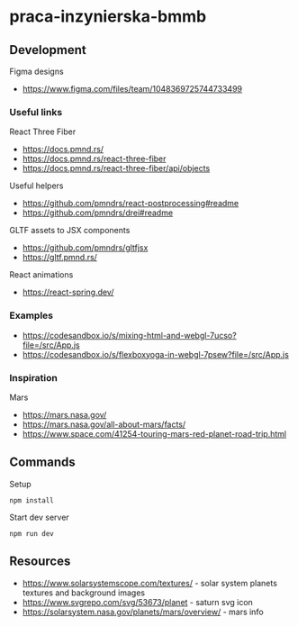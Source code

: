 # praca-inzynierska-bmmb

## Development

Figma designs

- https://www.figma.com/files/team/1048369725744733499

### Useful links

React Three Fiber

- https://docs.pmnd.rs/
- https://docs.pmnd.rs/react-three-fiber
- https://docs.pmnd.rs/react-three-fiber/api/objects

Useful helpers

- https://github.com/pmndrs/react-postprocessing#readme
- https://github.com/pmndrs/drei#readme

GLTF assets to JSX components

- https://github.com/pmndrs/gltfjsx
- https://gltf.pmnd.rs/

React animations

- https://react-spring.dev/

### Examples

- https://codesandbox.io/s/mixing-html-and-webgl-7ucso?file=/src/App.js
- https://codesandbox.io/s/flexboxyoga-in-webgl-7psew?file=/src/App.js

### Inspiration

Mars

- https://mars.nasa.gov/
- https://mars.nasa.gov/all-about-mars/facts/
- https://www.space.com/41254-touring-mars-red-planet-road-trip.html

## Commands

Setup

```
npm install
```

Start dev server

```
npm run dev
```

## Resources

- https://www.solarsystemscope.com/textures/ - solar system planets textures and background images
- https://www.svgrepo.com/svg/53673/planet - saturn svg icon
- https://solarsystem.nasa.gov/planets/mars/overview/ - mars info
